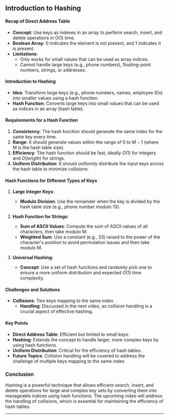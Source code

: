 ## Introduction to Hashing

#### Recap of Direct Address Table
- **Concept**: Use keys as indexes in an array to perform search, insert, and delete operations in O(1) time.
- **Boolean Array**: 0 indicates the element is not present, and 1 indicates it is present.
- **Limitations**:
  - Only works for small values that can be used as array indices.
  - Cannot handle large keys (e.g., phone numbers), floating-point numbers, strings, or addresses.

#### Introduction to Hashing
- **Idea**: Transform large keys (e.g., phone numbers, names, employee IDs) into smaller values using a hash function.
- **Hash Function**: Converts large keys into small values that can be used as indices in an array (hash table).

#### Requirements for a Hash Function
1. **Consistency**: The hash function should generate the same index for the same key every time.
2. **Range**: It should generate values within the range of 0 to $M-1$ (where M is the hash table size).
3. **Efficiency**: The hash function should be fast, ideally $O(1)$ for integers and $O(length)$ for strings.
4. **Uniform Distribution**: It should uniformly distribute the input keys across the hash table to minimize collisions.

#### Hash Functions for Different Types of Keys
1. **Large Integer Keys**:
   - **Modulo Division**: Use the remainder when the key is divided by the hash table size (e.g., phone number modulo 13).

2. **Hash Function for Strings**:
   - **Sum of ASCII Values**: Compute the sum of ASCII values of all characters, then take modulo M.
   - **Weighted Sum**: Use a constant (e.g., 33) raised to the power of the character's position to avoid permutation issues and then take modulo M.

3. **Universal Hashing**:
   - **Concept**: Use a set of hash functions and randomly pick one to ensure a more uniform distribution and expected $O(1)$ time complexity.

#### Challenges and Solutions
- **Collisions**: Two keys mapping to the same index.
  - **Handling**: Discussed in the next video, as collision handling is a crucial aspect of effective hashing.

#### Key Points
- **Direct Address Table**: Efficient but limited to small keys.
- **Hashing**: Extends the concept to handle larger, more complex keys by using hash functions.
- **Uniform Distribution**: Critical for the efficiency of hash tables.
- **Future Topics**: Collision handling will be covered to address the challenge of multiple keys mapping to the same index.

### Conclusion
Hashing is a powerful technique that allows efficient search, insert, and delete operations for large and complex key sets by converting them into manageable indices using hash functions. The upcoming video will address the handling of collisions, which is essential for maintaining the efficiency of hash tables.

---